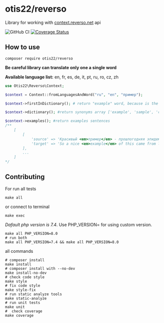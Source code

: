 # otis22/reverso

Library for working with [context.reverso.net](https://context.reverso.net/) api

![GitHub CI](https://github.com/otis22/reverso/workflows/CI/badge.svg)
[![Coverage Status](https://coveralls.io/repos/github/otis22/reverso/badge.svg?branch=master)](https://coveralls.io/github/otis22/reverso?branch=master)

## How to use 

```
composer require otis22/reverso
```
**Be careful library can translate only one a single word**

**Available language list:** en, fr, es, de, it, pt, ru, ro, cz, zh


```php
use Otis22\Reverso\Context;

$context = Context::fromLanguagesAndWord("ru", "en", "пример");

$context->firstInDictionary(); # return "example" word, because is the most popular variant in the reverso.net

$context->dictionary(); #return synonyms array ['example', 'sample', 'case', ...]

$context->examples(); #return examples sentences
/** 
    [
        [
            'source' => 'Красивый <em>пример</em> - прошлогодняя эпидемия свиного гриппа.',
            'target' => 'So a nice <em>example</em> of this came from last year and swine flu.'
        ],
        ...
    ]
*/
```

## Contributing

For run all tests
```shell
make all
```
or connect to terminal
```shell
make exec
```

*Dafault php version is 7.4*. Use PHP_VERSION= for using custom version. 
```shell
make all PHP_VERSION=8.0
# run both 
make all PHP_VERSION=7.4 && make all PHP_VERSION=8.0
```

all commands
```shell
# composer install
make install
# composer install with --no-dev
make install-no-dev
# check code style
make style
# fix code style
make style-fix
# run static analyze tools
make static-analyze
# run unit tests
make unit
#  check coverage
make coverage
```

